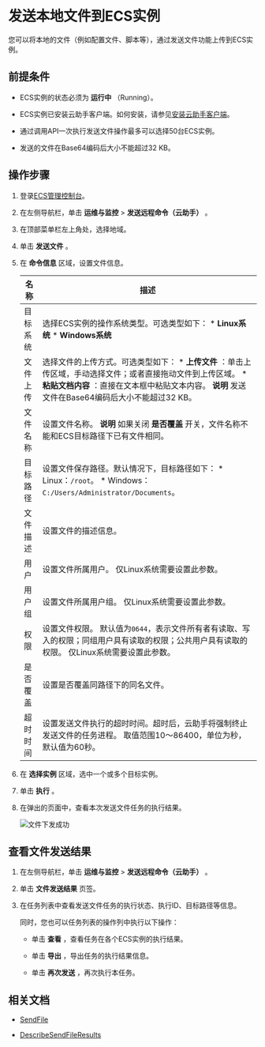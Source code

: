 发送本地文件到ECS实例 
=================================

您可以将本地的文件（例如配置文件、脚本等），通过发送文件功能上传到ECS实例。

前提条件 
-------------------------

* ECS实例的状态必须为 **运行中** （Running）。

  

* ECS实例已安装云助手客户端。如何安装，请参见[安装云助手客户端](/intl.zh-CN/运维与监控/云助手/配置云助手客户端/安装云助手客户端.md)。

  

* 通过调用API一次执行发送文件操作最多可以选择50台ECS实例。

  

* 发送的文件在Base64编码后大小不能超过32 KB。

  




操作步骤 
-------------------------

1. 登录[ECS管理控制台](https://ecs.console.aliyun.com)。

   

2. 在左侧导航栏，单击 **运维与监控** \> **发送远程命令（云助手）** 。

   

3. 在顶部菜单栏左上角处，选择地域。

   

4. 单击 **发送文件** 。

   

5. 在 **命令信息** 区域，设置文件信息。

   

   |  名称  |                                                                                                                描述                                                                                                                 |
   |------|-----------------------------------------------------------------------------------------------------------------------------------------------------------------------------------------------------------------------------------|
   | 目标系统 | 选择ECS实例的操作系统类型。可选类型如下： * **Linux系统**   * **Windows系统**                                                                         |
   | 文件上传 | 选择文件的上传方式。可选类型如下： * **上传文件** ：单击上传区域，手动选择文件；或者直接拖动文件到上传区域。   * **粘贴文档内容** ：直接在文本框中粘贴文本内容。    **说明** 发送文件在Base64编码后大小不能超过32 KB。 |
   | 文件名称 | 设置文件名称。 **说明** 如果关闭 **是否覆盖** 开关，文件名称不能和ECS目标路径下已有文件相同。                                                                                                                                                            |
   | 目标路径 | 设置文件保存路径。默认情况下，目标路径如下： * Linux：`/root`。   * Windows：`C:/Users/Administrator/Documents`。                                        |
   | 文件描述 | 设置文件的描述信息。                                                                                                                                                                                                                        |
   | 用户   | 设置文件所属用户。 仅Linux系统需要设置此参数。                                                                                                                                                                                        |
   | 用户组  | 设置文件所属用户组。 仅Linux系统需要设置此参数。                                                                                                                                                                                       |
   | 权限   | 设置文件权限。 默认值为`0644`，表示文件所有者有读取、写入的权限；同组用户具有读取的权限；公共用户具有读取的权限。 仅Linux系统需要设置此参数。                                                                                                                     |
   | 是否覆盖 | 设置是否覆盖同路径下的同名文件。                                                                                                                                                                                                                  |
   | 超时时间 | 设置发送文件执行的超时时间。超时后，云助手将强制终止发送文件的任务进程。 取值范围10～86400，单位为秒，默认值为60秒。                                                                                                                                                   |

   

   

6. 在 **选择实例** 区域，选中一个或多个目标实例。

   

7. 单击 **执行** 。

   

8. 在弹出的页面中，查看本次发送文件任务的执行结果。

   ![文件下发成功](//static-aliyun-doc.oss-cn-hangzhou.aliyuncs.com/assets/img/zh-CN/6966670061/p168938.png)
   




查看文件发送结果 
-----------------------------

1. 在左侧导航栏，单击 **运维与监控** \> **发送远程命令（云助手）** 。

   

2. 单击 **文件发送结果** 页签。

   

3. 在任务列表中查看发送文件任务的执行状态、执行ID、目标路径等信息。

   同时，您也可以任务列表的操作列中执行以下操作：
   * 单击 **查看** ，查看任务在各个ECS实例的执行结果。

     
   
   * 单击 **导出** ，导出任务的执行结果信息。

     
   
   * 单击 **再次发送** ，再次执行本任务。

     
   

   




相关文档 
-------------------------

* [SendFile](/intl.zh-CN/API参考/云助手/SendFile.md)

  

* [DescribeSendFileResults](/intl.zh-CN/API参考/云助手/DescribeSendFileResults.md)

  




